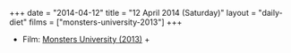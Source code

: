 +++
date = "2014-04-12"
title = "12 April 2014 (Saturday)"
layout = "daily-diet"
films = ["monsters-university-2013"]
+++

<ul>
<li class="entry films">Film: <a href="/films/monsters-university-2013">Monsters University (2013)</a> +</li>
</ul>